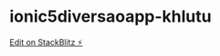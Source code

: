 # ionic5diversaoapp-khlutu

[Edit on StackBlitz ⚡️](https://stackblitz.com/edit/ionic5diversaoapp-khlutu)